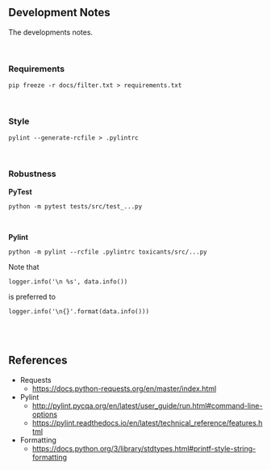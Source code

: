 
<br>
<br>

## Development Notes

The developments notes.

<br>

### Requirements

```shell
pip freeze -r docs/filter.txt > requirements.txt
```

<br>

### Style

```shell
pylint --generate-rcfile > .pylintrc
```

<br>

### Robustness

**PyTest**

```shell
python -m pytest tests/src/test_...py 
```

<br>

**Pylint**

```shell
python -m pylint --rcfile .pylintrc toxicants/src/...py
```

Note that 

```
logger.info('\n %s', data.info())
```
is preferred to
```
logger.info('\n{}'.format(data.info()))
```



<br>
<br>

## References

* Requests
  * https://docs.python-requests.org/en/master/index.html
* Pylint    
  * http://pylint.pycqa.org/en/latest/user_guide/run.html#command-line-options
  * https://pylint.readthedocs.io/en/latest/technical_reference/features.html
* Formatting    
  * https://docs.python.org/3/library/stdtypes.html#printf-style-string-formatting

<br>
<br>
<br>
<br>
